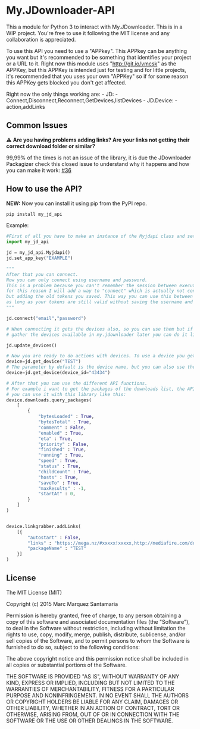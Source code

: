 # My.JDownloader-API

This a module for Python 3 to interact with My.JDownloader. This is in a WIP project. You're free to use it following the MIT license and any collaboration is appreciated.

To use this API you need to use a "APPkey". This APPkey can be anything
you want but it's recommended to be something that identifies your
project or a URL to it. Right now this module uses "http://git.io/vmcsk"
as the APPKey, but this APPKey is intended just for testing and for
little projects, it's recommended that you uses your own "APPKey" so if
for some reason this APPKey gets blocked you don't get affected.

Right now the only things working are: - JD: -
Connect,Disconnect,Reconnect,GetDevices,listDevices - JD.Device: -
action,addLinks

## Common Issues

:warning: **Are you having problems adding links? Are your links not getting their correct download folder or similar?**

99,99% of the times is not an issue of the library, it is due the JDownloader Packagizer check this closed issue to understand why it happens and how you can make it work: [#36](https://github.com/mmarquezs/My.Jdownloader-API-Python-Library/issues/36)

## How to use the API?

**NEW:** Now you can install it using pip from the PyPI repo.

```sh
pip install my_jd_api
```


Example:

```python
#First of all you have to make an instance of the Myjdapi class and set your APPKey:
import my_jd_api

jd = my_jd_api.Myjdapi()
jd.set_app_key("EXAMPLE")

"""
After that you can connect.
Now you can only connect using username and password.
This is a problem because you can't remember the session between executions
for this reason I will add a way to "connect" which is actually not connecting,
but adding the old tokens you saved. This way you can use this between executions
as long as your tokens are still valid without saving the username and password.
"""

jd.connect("email","password")

# When connecting it gets the devices also, so you can use them but if you want to
# gather the devices available in my.jdownloader later you can do it like this

jd.update_devices()

# Now you are ready to do actions with devices. To use a device you get it like this:
device=jd.get_device("TEST")
# The parameter by default is the device name, but you can also use the device_id.
device=jd.get_device(device_id="43434")

# After that you can use the different API functions.
# For example i want to get the packages of the downloads list, the API has a function under downloads called queryPackages,
# you can use it with this library like this:
device.downloads.query_packages(
    [
        {
            "bytesLoaded" : True,
            "bytesTotal" : True,
            "comment" : False,
            "enabled" : True,
            "eta" : True,
            "priority" : False,
            "finished" : True,
            "running" : True,
            "speed" : True,
            "status" : True,
            "childCount" : True,
            "hosts" : True,
            "saveTo" : True,
            "maxResults" : -1,
            "startAt" : 0,
        }
    ]
)


device.linkgrabber.addLinks(
    [{
        "autostart" : False,
        "links" : "https://mega.nz/#xxxxx!xxxxx,http://mediafire.com/download/xxxxxxxxxx/",
        "packageName" : "TEST"
    }]
)
```


## License

The MIT License (MIT)

Copyright (c) 2015 Marc Marquez Santamaria

Permission is hereby granted, free of charge, to any person obtaining a copy
of this software and associated documentation files (the "Software"), to deal
in the Software without restriction, including without limitation the rights
to use, copy, modify, merge, publish, distribute, sublicense, and/or sell
copies of the Software, and to permit persons to whom the Software is
furnished to do so, subject to the following conditions:

The above copyright notice and this permission notice shall be included in all
copies or substantial portions of the Software.

THE SOFTWARE IS PROVIDED "AS IS", WITHOUT WARRANTY OF ANY KIND, EXPRESS OR
IMPLIED, INCLUDING BUT NOT LIMITED TO THE WARRANTIES OF MERCHANTABILITY,
FITNESS FOR A PARTICULAR PURPOSE AND NONINFRINGEMENT. IN NO EVENT SHALL THE
AUTHORS OR COPYRIGHT HOLDERS BE LIABLE FOR ANY CLAIM, DAMAGES OR OTHER
LIABILITY, WHETHER IN AN ACTION OF CONTRACT, TORT OR OTHERWISE, ARISING FROM,
OUT OF OR IN CONNECTION WITH THE SOFTWARE OR THE USE OR OTHER DEALINGS IN THE
SOFTWARE.

